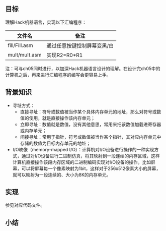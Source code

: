 

## 目标

理解Hack机器语言，实现以下汇编程序：

| 文件名  | 备注 |
| ----- | ----- |
| fill/Fill.asm | 通过任意按键控制屏幕变黑/白 |
| mult/mult.asm | 实现R2=R0*R1 |

注：可与ch05同时进行，以加深Hack机器语言设计的理解。在设计完ch05中的计算机之后，再来进行汇编程序的编写会更容易上手。


## 背景知识

+ 寻址方式：
	- 直接寻址：符号或数值被当作某个具体内存单元的地址，那么对符号或数值的使用，就是直接操作该内存单元；
	- 立即寻址：数值就是数值，没有其他意思，常用来把该数值加载进寄存器或内存单元；
	- 间接寻址：常用于指针，符号或数值被当作某个指针，其对应内存单元中存储的数值为目标内存单元的地址；
+ I/O映像（memory-mapped I/O）：计算机对I/O设备进行操作的一种实现方式，通过对I/O设备进行二进制仿真，将其映射到一段连续的内存区域，这样计算机直接操作该段内存区域的二进制编码实现对I/O设备的操作。比如屏幕，可以将屏幕每一个像素映射为1bit，这样对于256x512像素大小的屏幕，就可以映射为一段连续的、大小为8K的内存单元。


## 实现

参见对应代码文件。

## 小结

